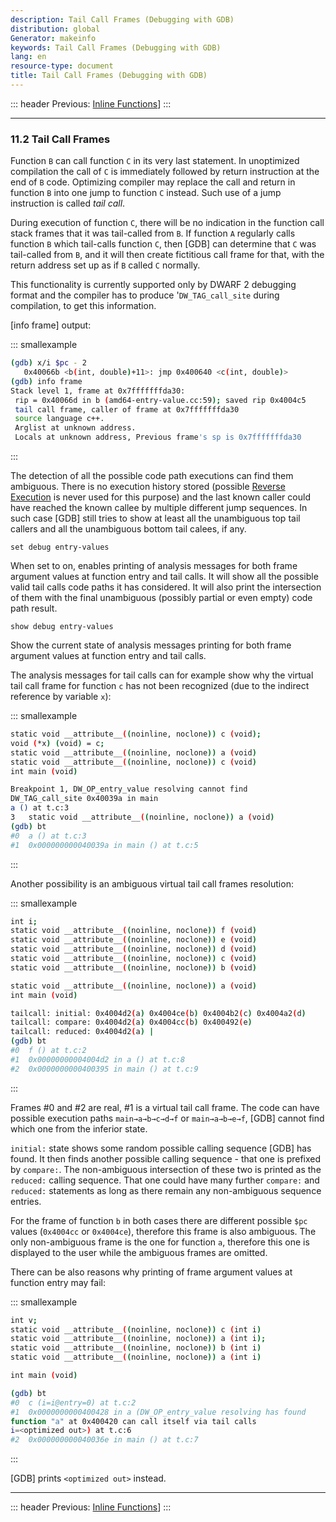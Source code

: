 ```yaml
---
description: Tail Call Frames (Debugging with GDB)
distribution: global
Generator: makeinfo
keywords: Tail Call Frames (Debugging with GDB)
lang: en
resource-type: document
title: Tail Call Frames (Debugging with GDB)
---
```

::: header
Previous: [Inline Functions](Inline-Functions.html#Inline-Functions)]
:::

---

### 11.2 Tail Call Frames

Function `B` can call function `C` in its very last statement. In unoptimized compilation the call of `C` is immediately followed by return instruction at the end of `B` code. Optimizing compiler may replace the call and return in function `B` into one jump to function `C` instead. Such use of a jump instruction is called *tail call*.

During execution of function `C`, there will be no indication in the function call stack frames that it was tail-called from `B`. If function `A` regularly calls function `B` which tail-calls function `C`, then [GDB] can determine that `C` was tail-called from `B`, and it will then create fictitious call frame for that, with the return address set up as if `B` called `C` normally.

This functionality is currently supported only by DWARF 2 debugging format and the compiler has to produce '`DW_TAG_call_site` during compilation, to get this information.

[info frame] output:

::: smallexample

```bash
(gdb) x/i $pc - 2
   0x40066b <b(int, double)+11>: jmp 0x400640 <c(int, double)>
(gdb) info frame
Stack level 1, frame at 0x7fffffffda30:
 rip = 0x40066d in b (amd64-entry-value.cc:59); saved rip 0x4004c5
 tail call frame, caller of frame at 0x7fffffffda30
 source language c++.
 Arglist at unknown address.
 Locals at unknown address, Previous frame's sp is 0x7fffffffda30
```

:::

The detection of all the possible code path executions can find them ambiguous. There is no execution history stored (possible [Reverse Execution](Reverse-Execution.html#Reverse-Execution) is never used for this purpose) and the last known caller could have reached the known callee by multiple different jump sequences. In such case [GDB] still tries to show at least all the unambiguous top tail callers and all the unambiguous bottom tail calees, if any.

`set debug entry-values`

When set to on, enables printing of analysis messages for both frame argument values at function entry and tail calls. It will show all the possible valid tail calls code paths it has considered. It will also print the intersection of them with the final unambiguous (possibly partial or even empty) code path result.

`show debug entry-values`

Show the current state of analysis messages printing for both frame argument values at function entry and tail calls.

The analysis messages for tail calls can for example show why the virtual tail call frame for function `c` has not been recognized (due to the indirect reference by variable `x`):

::: smallexample

```bash
static void __attribute__((noinline, noclone)) c (void);
void (*x) (void) = c;
static void __attribute__((noinline, noclone)) a (void) 
static void __attribute__((noinline, noclone)) c (void) 
int main (void) 

Breakpoint 1, DW_OP_entry_value resolving cannot find
DW_TAG_call_site 0x40039a in main
a () at t.c:3
3   static void __attribute__((noinline, noclone)) a (void) 
(gdb) bt
#0  a () at t.c:3
#1  0x000000000040039a in main () at t.c:5
```

:::

Another possibility is an ambiguous virtual tail call frames resolution:

::: smallexample

```bash
int i;
static void __attribute__((noinline, noclone)) f (void) 
static void __attribute__((noinline, noclone)) e (void) 
static void __attribute__((noinline, noclone)) d (void) 
static void __attribute__((noinline, noclone)) c (void) 
static void __attribute__((noinline, noclone)) b (void)

static void __attribute__((noinline, noclone)) a (void) 
int main (void) 

tailcall: initial: 0x4004d2(a) 0x4004ce(b) 0x4004b2(c) 0x4004a2(d)
tailcall: compare: 0x4004d2(a) 0x4004cc(b) 0x400492(e)
tailcall: reduced: 0x4004d2(a) |
(gdb) bt
#0  f () at t.c:2
#1  0x00000000004004d2 in a () at t.c:8
#2  0x0000000000400395 in main () at t.c:9
```

:::

Frames #0 and #2 are real, #1 is a virtual tail call frame. The code can have possible execution paths `main→a→b→c→d→f` or `main→a→b→e→f`, [GDB] cannot find which one from the inferior state.

`initial:` state shows some random possible calling sequence [GDB] has found. It then finds another possible calling sequence - that one is prefixed by `compare:`. The non-ambiguous intersection of these two is printed as the `reduced:` calling sequence. That one could have many further `compare:` and `reduced:` statements as long as there remain any non-ambiguous sequence entries.

For the frame of function `b` in both cases there are different possible `$pc` values (`0x4004cc` or `0x4004ce`), therefore this frame is also ambiguous. The only non-ambiguous frame is the one for function `a`, therefore this one is displayed to the user while the ambiguous frames are omitted.

There can be also reasons why printing of frame argument values at function entry may fail:

::: smallexample

```bash
int v;
static void __attribute__((noinline, noclone)) c (int i) 
static void __attribute__((noinline, noclone)) a (int i);
static void __attribute__((noinline, noclone)) b (int i) 
static void __attribute__((noinline, noclone)) a (int i)

int main (void) 

(gdb) bt
#0  c (i=i@entry=0) at t.c:2
#1  0x0000000000400428 in a (DW_OP_entry_value resolving has found
function "a" at 0x400420 can call itself via tail calls
i=<optimized out>) at t.c:6
#2  0x000000000040036e in main () at t.c:7
```

:::

[GDB] prints `<optimized out>` instead.

---

::: header
Previous: [Inline Functions](Inline-Functions.html#Inline-Functions)]
:::
